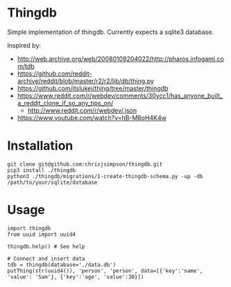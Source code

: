 # Thingdb

Simple implementation of thingdb.
Currently expects a sqlite3 database.

Inspired by: 

- http://web.archive.org/web/20080109204022/http://pharos.infogami.com/tdb
- https://github.com/reddit-archive/reddit/blob/master/r2/r2/lib/db/thing.py
- https://github.com/itslukej/thing/tree/master/thingdb
- https://www.reddit.com/r/webdev/comments/30ycc1/has_anyone_built_a_reddit_clone_if_so_any_tips_on/
  - http://www.reddit.com/r/webdev/.json
- https://www.youtube.com/watch?v=hB-M8oH4K4w

# Installation

```
git clone git@github.com:chrisjsimpson/thingdb.git
pip3 install ./thingdb
python3 ./thingdb/migrations/1-create-thingdb-schema.py -up -db /path/to/your/sqlite/database
```

# Usage

```
import thingdb
from uuid import uuid4

thingdb.help() # See help

# Connect and insert data
tdb = thingdb(database='./data.db')
putThing(str(uuid4()), 'person', 'person', data=[{'key':'name', 'value': 'Sam'}, {'key':'age', 'value':30}])
```
